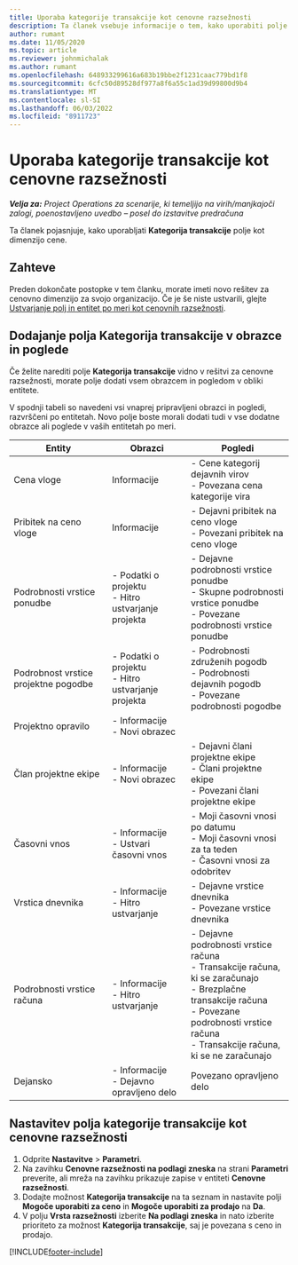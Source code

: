 ```yaml
---
title: Uporaba kategorije transakcije kot cenovne razsežnosti
description: Ta članek vsebuje informacije o tem, kako uporabiti polje Kategorija transakcije kot dimenzijo cene.
author: rumant
ms.date: 11/05/2020
ms.topic: article
ms.reviewer: johnmichalak
ms.author: rumant
ms.openlocfilehash: 648933299616a683b19bbe2f1231caac779bd1f8
ms.sourcegitcommit: 6cfc50d89528df977a8f6a55c1ad39d99800d9b4
ms.translationtype: MT
ms.contentlocale: sl-SI
ms.lasthandoff: 06/03/2022
ms.locfileid: "8911723"
---
```

# <a name="use-transaction-category-as-a-pricing-dimension"></a>Uporaba kategorije transakcije kot cenovne razsežnosti


_**Velja za:** Project Operations za scenarije, ki temeljijo na virih/manjkajoči zalogi, poenostavljeno uvedbo – posel do izstavitve predračuna_


Ta članek pojasnjuje, kako uporabljati **Kategorija transakcije** polje kot dimenzijo cene. 

## <a name="prerequisites"></a>Zahteve
Preden dokončate postopke v tem članku, morate imeti novo rešitev za cenovno dimenzijo za svojo organizacijo. Če je še niste ustvarili, glejte [Ustvarjanje polj in entitet po meri kot cenovnih razsežnosti](create-custom-fields-entities-pricing-dimensions.md).

## <a name="add-the-transaction-category-field-to-forms-and-views"></a>Dodajanje polja Kategorija transakcije v obrazce in poglede
Če želite narediti polje **Kategorija transakcije** vidno v rešitvi za cenovne razsežnosti, morate polje dodati vsem obrazcem in pogledom v obliki entitete.

V spodnji tabeli so navedeni vsi vnaprej pripravljeni obrazci in pogledi, razvrščeni po entitetah. Novo polje boste morali dodati tudi v vse dodatne obrazce ali poglede v vaših entitetah po meri.

|  Entity        | Obrazci     |Pogledi        |
| ------------------------------|---------------------------------|----------------------------------|
|  Cena vloge| Informacije |- Cene kategorij dejavnih virov<br> - Povezana cena kategorije vira |
|  Pribitek na ceno vloge| Informacije|- Dejavni pribitek na ceno vloge<br>- Povezani pribitek na ceno vloge |
|  Podrobnosti vrstice ponudbe|- Podatki o projektu<br>- Hitro ustvarjanje projekta| - Dejavne podrobnosti vrstice ponudbe<br>- Skupne podrobnosti vrstice ponudbe<br>- Povezane podrobnosti vrstice ponudbe |
|  Podrobnost vrstice projektne pogodbe|- Podatki o projektu<br>- Hitro ustvarjanje projekta|- Podrobnosti združenih pogodb<br>- Podrobnosti dejavnih pogodb<br>- Povezane podrobnosti pogodbe |
|  Projektno opravilo|- Informacije<br>- Novi obrazec| &nbsp; |
|  Član projektne ekipe|- Informacije<br>- Novi obrazec|- Dejavni člani projektne ekipe<br>- Člani projektne ekipe<br>- Povezani člani projektne ekipe |
|  Časovni vnos|- Informacije<br>- Ustvari časovni vnos|- Moji časovni vnosi po datumu<br>- Moji časovni vnosi za ta teden<br>- Časovni vnosi za odobritev|
|  Vrstica dnevnika|- Informacije<br>- Hitro ustvarjanje|- Dejavne vrstice dnevnika<br>- Povezane vrstice dnevnika|
|  Podrobnosti vrstice računa|- Informacije<br>- Hitro ustvarjanje|- Dejavne podrobnosti vrstice računa<br>- Transakcije računa, ki se zaračunajo<br>- Brezplačne transakcije računa<br>- Povezane podrobnosti vrstice računa <br>- Transakcije računa, ki se ne zaračunajo|
|  Dejansko|- Informacije<br>- Dejavno opravljeno delo| Povezano opravljeno delo |

## <a name="set-up-the-transaction-category-field-as-a-pricing-dimension"></a>Nastavitev polja kategorije transakcije kot cenovne razsežnosti

1. Odprite **Nastavitve** > **Parametri**. 
2. Na zavihku **Cenovne razsežnosti na podlagi zneska** na strani **Parametri** preverite, ali mreža na zavihku prikazuje zapise v entiteti **Cenovne razsežnosti**.
3. Dodajte možnost **Kategorija transakcije** na ta seznam in nastavite polji **Mogoče uporabiti za ceno** in **Mogoče uporabiti za prodajo** na **Da**.
4. V polju **Vrsta razsežnosti** izberite **Na podlagi zneska** in nato izberite prioriteto za možnost **Kategorija transakcije**, saj je povezana s ceno in prodajo.


[!INCLUDE[footer-include](../includes/footer-banner.md)]